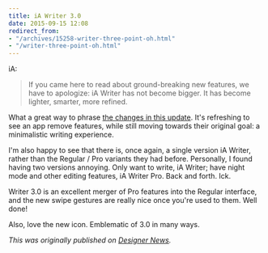 ```yaml
---
title: iA Writer 3.0
date: 2015-09-15 12:08
redirect_from:
- "/archives/15258-writer-three-point-oh.html"
- "/writer-three-point-oh.html"
---
```



iA:

> If you came here to read about ground-breaking new features, we have to apologize: iA Writer has not become bigger. It has become lighter, smarter, more refined.

What a great way to phrase [the changes in this update](https://ia.net/writer/updates/ia-writer-3). It's refreshing to see an app remove features, while still moving towards their original goal: a minimalistic writing experience.

I'm also happy to see that there is, once again, a single version iA Writer, rather than the Regular / Pro variants they had before. Personally, I found having two versions annoying. Only want to write, iA Writer; have night mode and other editing features, iA Writer Pro. Back and forth. Ick.

Writer 3.0 is an excellent merger of Pro features into the Regular interface, and the new swipe gestures are really nice once you're used to them. Well done!

Also, love the new icon. Emblematic of 3.0 in many ways.

_This was originally published on [Designer News](https://www.designernews.co/comments/173839)._

